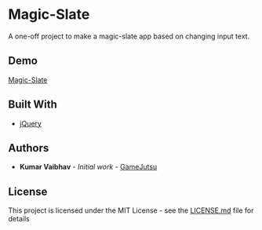 # Magic-Slate

A one-off project to make a magic-slate app based on changing input text.

## Demo

[Magic-Slate](https://gamejutsu-slate.netlify.app)

## Built With

* [jQuery](https://jquery.com/)

## Authors

* **Kumar Vaibhav** - *Initial work* - [GameJutsu](https://github.com/gamejutsu)

## License

This project is licensed under the MIT License - see the [LICENSE.md](LICENSE.md) file for details
